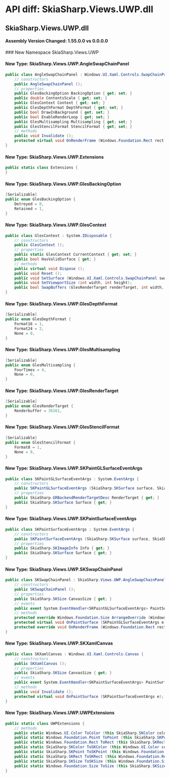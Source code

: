 # API diff: SkiaSharp.Views.UWP.dll

## SkiaSharp.Views.UWP.dll

<h4>Assembly Version Changed: 1.55.0.0 vs 0.0.0.0</h4>
### New Namespace SkiaSharp.Views.UWP

#### New Type: SkiaSharp.Views.UWP.AngleSwapChainPanel

```csharp
public class AngleSwapChainPanel : Windows.UI.Xaml.Controls.SwapChainPanel {
	// constructors
	public AngleSwapChainPanel ();
	// properties
	public GlesBackingOption BackingOption { get; set; }
	public double ContentsScale { get; set; }
	public GlesContext Context { get; set; }
	public GlesDepthFormat DepthFormat { get; set; }
	public bool DrawInBackground { get; set; }
	public bool EnableRenderLoop { get; set; }
	public GlesMultisampling Multisampling { get; set; }
	public GlesStencilFormat StencilFormat { get; set; }
	// methods
	public void Invalidate ();
	protected virtual void OnRenderFrame (Windows.Foundation.Rect rect);
}
```

#### New Type: SkiaSharp.Views.UWP.Extensions

```csharp
public static class Extensions {
}
```

#### New Type: SkiaSharp.Views.UWP.GlesBackingOption

```csharp
[Serializable]
public enum GlesBackingOption {
	Detroyed = 0,
	Retained = 1,
}
```

#### New Type: SkiaSharp.Views.UWP.GlesContext

```csharp
public class GlesContext : System.IDisposable {
	// constructors
	public GlesContext ();
	// properties
	public static GlesContext CurrentContext { get; set; }
	public bool HasValidSurface { get; }
	// methods
	public virtual void Dispose ();
	public void Reset ();
	public void SetSurface (Windows.UI.Xaml.Controls.SwapChainPanel swapChainPanel, int rbWidth, int rbHeight, GlesBackingOption backingOption, GlesMultisampling multisampling, GlesRenderTarget renderTarget);
	public void SetViewportSize (int width, int height);
	public bool SwapBuffers (GlesRenderTarget renderTarget, int width, int height);
}
```

#### New Type: SkiaSharp.Views.UWP.GlesDepthFormat

```csharp
[Serializable]
public enum GlesDepthFormat {
	Format16 = 1,
	Format24 = 2,
	None = 0,
}
```

#### New Type: SkiaSharp.Views.UWP.GlesMultisampling

```csharp
[Serializable]
public enum GlesMultisampling {
	FourTimes = 4,
	None = 0,
}
```

#### New Type: SkiaSharp.Views.UWP.GlesRenderTarget

```csharp
[Serializable]
public enum GlesRenderTarget {
	Renderbuffer = 36161,
}
```

#### New Type: SkiaSharp.Views.UWP.GlesStencilFormat

```csharp
[Serializable]
public enum GlesStencilFormat {
	Format8 = 1,
	None = 0,
}
```

#### New Type: SkiaSharp.Views.UWP.SKPaintGLSurfaceEventArgs

```csharp
public class SKPaintGLSurfaceEventArgs : System.EventArgs {
	// constructors
	public SKPaintGLSurfaceEventArgs (SkiaSharp.SKSurface surface, SkiaSharp.GRBackendRenderTargetDesc renderTarget);
	// properties
	public SkiaSharp.GRBackendRenderTargetDesc RenderTarget { get; }
	public SkiaSharp.SKSurface Surface { get; }
}
```

#### New Type: SkiaSharp.Views.UWP.SKPaintSurfaceEventArgs

```csharp
public class SKPaintSurfaceEventArgs : System.EventArgs {
	// constructors
	public SKPaintSurfaceEventArgs (SkiaSharp.SKSurface surface, SkiaSharp.SKImageInfo info);
	// properties
	public SkiaSharp.SKImageInfo Info { get; }
	public SkiaSharp.SKSurface Surface { get; }
}
```

#### New Type: SkiaSharp.Views.UWP.SKSwapChainPanel

```csharp
public class SKSwapChainPanel : SkiaSharp.Views.UWP.AngleSwapChainPanel {
	// constructors
	public SKSwapChainPanel ();
	// properties
	public SkiaSharp.SKSize CanvasSize { get; }
	// events
	public event System.EventHandler<SKPaintGLSurfaceEventArgs> PaintSurface;
	// methods
	protected override Windows.Foundation.Size ArrangeOverride (Windows.Foundation.Size finalSize);
	protected virtual void OnPaintSurface (SKPaintGLSurfaceEventArgs e);
	protected override void OnRenderFrame (Windows.Foundation.Rect rect);
}
```

#### New Type: SkiaSharp.Views.UWP.SKXamlCanvas

```csharp
public class SKXamlCanvas : Windows.UI.Xaml.Controls.Canvas {
	// constructors
	public SKXamlCanvas ();
	// properties
	public SkiaSharp.SKSize CanvasSize { get; }
	// events
	public event System.EventHandler<SKPaintSurfaceEventArgs> PaintSurface;
	// methods
	public void Invalidate ();
	protected virtual void OnPaintSurface (SKPaintSurfaceEventArgs e);
}
```

#### New Type: SkiaSharp.Views.UWP.UWPExtensions

```csharp
public static class UWPExtensions {
	// methods
	public static Windows.UI.Color ToColor (this SkiaSharp.SKColor color);
	public static Windows.Foundation.Point ToPoint (this SkiaSharp.SKPoint point);
	public static Windows.Foundation.Rect ToRect (this SkiaSharp.SKRect rect);
	public static SkiaSharp.SKColor ToSKColor (this Windows.UI.Color color);
	public static SkiaSharp.SKPoint ToSKPoint (this Windows.Foundation.Point point);
	public static SkiaSharp.SKRect ToSKRect (this Windows.Foundation.Rect rect);
	public static SkiaSharp.SKSize ToSKSize (this Windows.Foundation.Size size);
	public static Windows.Foundation.Size ToSize (this SkiaSharp.SKSize size);
}
```

